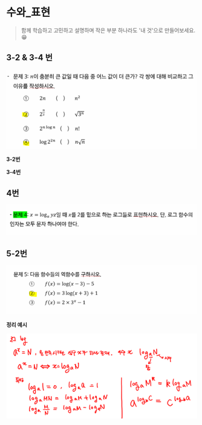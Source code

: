 # 수와_표현

> 함께 학습하고 고민하고 설명하며 작은 부분 하나라도 '내 것'으로 만들어보세요. 😁




## 3-2 & 3-4 번

![수와표현_3-2_3-4](2_수와_표현.assets/수와표현_3-2_3-4.PNG)

**3-2번**



**3-4번**



## 4번

![수와표현_4](2_수와_표현.assets/수와표현_4.PNG)






## 5-2번

![수와표현_5](2_수와_표현.assets/수와표현_5.PNG)






**정리 예시**

![예시1](2_수와_표현.assets/예시1.png)